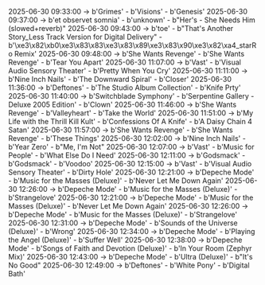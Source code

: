 2025-06-30 09:33:00 -> b'Grimes' - b'Visions' - b'Genesis'
2025-06-30 09:37:00 -> b'et observet somnia' - b'unknown' - b"Her's - She Needs Him (slowed+reverb)"
2025-06-30 09:43:00 -> b'toe' - b"That's Another Story_Less Track Version for Digital Delivery" - b'\xe3\x82\xb0\xe3\x83\x83\xe3\x83\x89\xe3\x83\x90\xe3\x82\xa4_starRo Remix'
2025-06-30 09:48:00 -> b'She Wants Revenge' - b'She Wants Revenge' - b'Tear You Apart'
2025-06-30 11:07:00 -> b'Vast' - b'Visual Audio Sensory Theater' - b'Pretty When You Cry'
2025-06-30 11:11:00 -> b'Nine Inch Nails' - b'The Downward Spiral' - b'Closer'
2025-06-30 11:36:00 -> b'Deftones' - b'The Studio Album Collection' - b'Knife Prty'
2025-06-30 11:40:00 -> b'Switchblade Symphony' - b'Serpentine Gallery - Deluxe 2005 Edition' - b'Clown'
2025-06-30 11:46:00 -> b'She Wants Revenge' - b'Valleyheart' - b'Take the World'
2025-06-30 11:51:00 -> b'My Life with the Thrill Kill Kult' - b'Confessions Of A Knife' - b'A Daisy Chain 4 Satan'
2025-06-30 11:57:00 -> b'She Wants Revenge' - b'She Wants Revenge' - b'These Things'
2025-06-30 12:02:00 -> b'Nine Inch Nails' - b'Year Zero' - b"Me, I'm Not"
2025-06-30 12:07:00 -> b'Vast' - b'Music for People' - b'What Else Do I Need'
2025-06-30 12:11:00 -> b'Godsmack' - b'Godsmack' - b'Voodoo'
2025-06-30 12:15:00 -> b'Vast' - b'Visual Audio Sensory Theater' - b'Dirty Hole'
2025-06-30 12:21:00 -> b'Depeche Mode' - b'Music for the Masses (Deluxe)' - b'Never Let Me Down Again'
2025-06-30 12:26:00 -> b'Depeche Mode' - b'Music for the Masses (Deluxe)' - b'Strangelove'
2025-06-30 12:21:00 -> b'Depeche Mode' - b'Music for the Masses (Deluxe)' - b'Never Let Me Down Again'
2025-06-30 12:26:00 -> b'Depeche Mode' - b'Music for the Masses (Deluxe)' - b'Strangelove'
2025-06-30 12:31:00 -> b'Depeche Mode' - b'Sounds of the Universe (Deluxe)' - b'Wrong'
2025-06-30 12:34:00 -> b'Depeche Mode' - b'Playing the Angel (Deluxe)' - b'Suffer Well'
2025-06-30 12:38:00 -> b'Depeche Mode' - b'Songs of Faith and Devotion (Deluxe)' - b'In Your Room (Zephyr Mix)'
2025-06-30 12:43:00 -> b'Depeche Mode' - b'Ultra (Deluxe)' - b"It's No Good"
2025-06-30 12:49:00 -> b'Deftones' - b'White Pony' - b'Digital Bath'
